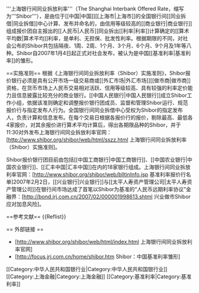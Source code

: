 '''上海银行间同业拆放利率'''（The Shanghai Interbank Offered Rate，缩写为'''Shibor'''），是由位于[[中国|中国]][[上海市|上海市]]的全国银行间[[同业拆借|同业拆借]]中心计算、发布并命名的，由信用等级较高的[[商业银行|商业银行]]组成报价团自主报出的[[人民币|人民币]]同业拆出[[利率|利率]]计算确定的[[算术平均数|算术平均]]利率，是单利、无担保、批发性利率。根据期限的不同，对社会公布的Shibor共包括隔夜、1周、2周、1个月、3个月、6个月、9个月及1年等八种。Shibor自2007年1月4日起正式对社会发布，被认为是中国[[基准利率|基准利率]]的雏形。

==实施准则==
根据《上海银行间同业拆放利率（Shibor）实施准则》，Shibor报价银行必须是具有公开市场一级交易商或[[外汇市场|外汇市场]][[做市商|做市商]]资格，在货币市场上人民币交易相对活跃、信用等级较高、具有较强的利率定价能力且信息披露比较充分的商业银行。[[中国人民银行|中国人民银行]]成立Shibor工作小组，依据该准则确定和调整报价银行团成员、监督和管理Shibor运行、规范报价行与指定发布人行为。全国银行间同业拆借中心受权为Shibor的指定发布人，负责计算和信息发布。在每个交易日根据各报价行的报价，剔除最高、最低各4家报价，对其余报价进行算术平均计算后，得出各期限品种的Shibor，并于11:30对外发布<ref>上海银行间同业拆放利率官网：[http://www.shibor.org/shibor/web/html/sszz.html 上海银行间同业拆放利率（Shibor）实施准则]</ref>。

Shibor报价银行团目前由包括[[中国工商银行|中国工商银行]]、[[中国农业银行|中国农业银行]]、[[汇丰中国|汇丰中国]]在内的18家银行组成。<ref>上海银行间同业拆放利率官网：[http://www.shibor.org/shibor/web/blltinInfo.jsp 基准利率报价行名单]</ref>2007年2月2日，[[兴业银行|兴业银行]]与[[太平人寿资产管理公司|太平人寿资产管理公司]]在银行间市场达成了首笔以Shibor为基准的“人民币远期利率协议”<ref>金融界：[http://bond.jrj.com.cn/2007/02/000001998613.shtml 兴业做市Shibor应对加息风险]</ref>。

==参考文献==
{{Reflist}}

== 外部链接 ==
* [http://www.shibor.org/shibor/web/html/index.html 上海银行间同业拆放利率官网] 
* [http://focus.jrj.com.cn/home/shibor.htm Shibor：中国基准利率雏形] 

[[Category:中华人民共和国银行业|Category:中华人民共和国银行业]]
[[Category:上海金融|Category:上海金融]]
[[Category:基准利率|Category:基准利率]]